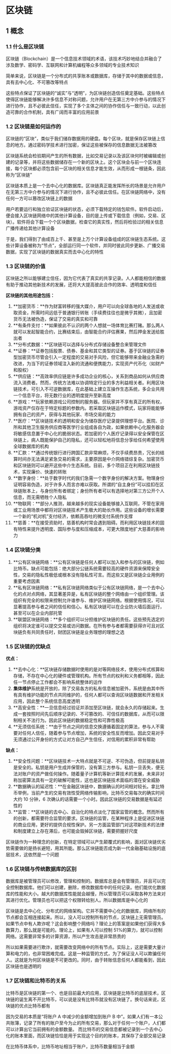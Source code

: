 # 区块链

## 1 概念

### 1.1 什么是区块链

区块链（Blockchain）是一个信息技术领域的术语，该技术巧妙地结合并融合了涉及数学、密码学、互联网和计算机编程等众多领域的专业技术知识

简单来说，区块链是一个分布式的共享账本或数据库，存储于其中的数据或信息，具有去中心化、不可篡改等特点

这些特点保证了区块链的“诚实”与“透明”，为区块链创造信任奠定基础。这些特点使得区块链能够解决许多信息不对称问题，允许用户在无第三方中介参与的情况下进行协作，且不必彼此信任，实现了多个主体之间的协作信任与一致行动，以此创造可靠的合作机制，具有广阔而丰富的应用前景

### 1.2 区块链是如何运作的

区块链的“区块”，类似于我们储存数据用的硬盘。每个区块，就是保存区块链上信息的地方。通过密码学技术进行加密，保证这些被保存的信息数据无法被篡改

区块链系统会检验期间产生的所有数据，比如交易记录以及该区块何时被编辑或创建的记录等，并将这些数据储存在一个新的区块上。这个区块会与前一个区块连接，每个区块都必须包含前一区块的相关信息才能生效，从而形成一根链条，因此称为“区块链”

区块链本质上是一个去中心化的数据库。区块链真正能发挥所长的场景是允许用户在无第三方中介参与的情况下进行协作，且不必彼此信任。在区块链网络中，没有任何一方可以篡改区块链上的数据

用户若要运行和独立验证区块链的状态，必须下载特定的钱包软件。软件启动后，便会接入区块链网络中的其他计算设备，目的是上传或下载信息（例如，交易、区块）。软件将会下载一个个区块数据，检查它的真实性，然后将检验过的相关信息广播传递给其他计算设备

于是，我们得到了由成百上千、甚至是上万个计算设备组成的区块链生态系统。这些计算设备被称为“节点”，全部运行同一个软件，并同时彼此同步更新、广播交易数据，实现了区块链的数据真实而去中心化的特性

### 1.3 区块链的价值

区块链之所以能够建立信任，因为它代表了真实的共享记录。人人都能相信的数据有助于推动其他新技术的发展，还将大大提高彼此合作的效率、透明度和信任

**区块链的其他用途包括：**

1. **加密货币：**作为财富转移的强大媒介，用户可以向全球各地的人发送或收取资金，所需时间远低于普通银行转账（手续费往往也是微乎其微），且加密货币无法被伪造，保证了交易的真实和可靠
1. **有条件支付：**如果彼此不认识的两个人想就一场体育比赛打赌。那么两人就可以发起智能合约，比赛结束后，由智能合约评估赛果，然后押金发送给胜出者
1. **分布式数据：**区块链可以选择与分布式存储设备整合来管理文件
1. **证券：**证券包括股票、债券、基金和其它类型的证券。基于区块链的证券型加密货币尽管会引入一定程度的交易对手风险，但它能够带来金融业急需的改进，为当下的证券领域注入新的流通和便携能力，实现资产代币化（如财产和股权）
1. **供应链：**高效率供应链是许多成功企业的核心，关系到商品如何从供应商流入消费者。然而，传统方法难以协调特定行业的多方利益相关者。利用区块链技术，可引入不可逆数据库，在此基础上建立互操作生态系统，多企业共用一个信息平台，将无数行业的透明度提升至新高度
1. **游戏：**玩家依赖游戏公司控制的服务器。但玩家并不享有真正的所有权，游戏资产仅存在于特定标题的参数内。若采取区块链运作模式，玩家将能能够拥有自己的资产，获得与其他玩家、市场交易的能力
1. **医疗：**区块链技术的透明和安全为储存医疗记录提供理想平台。医院、诊所和其他卫生服务供应商等医学行业组成各自为政，如果依赖中心化服务器会将敏感信息置于中心化的脆弱状态。若加密的个人医疗记录得以安全保管在区块链上，病人既能保护自己的隐私，还可以轻松地将信息分享给任何希望使用全球数据库的机构
1. **汇款：**通过传统银行进行跨国汇款非常麻烦，不仅手续费昂贵，冗长的结算时间亦无法满足紧急交易的需求，主要原因是中介网络错综复杂。加密货币和区块链则可以避开这些中介生态系统。目前，多个项目正在利用区块链技术，实现廉价、快速的转账
1. **数字身份：**处于数字时代的我们急需一个数字身份的解决方案。物理身份证明容易伪造，对于许多人而言亦难以获取。所谓的“自主身份”可以挂扣在区块链账本上，与身份所有者绑定；身份所有者可以有选择地对第三方公开个人信息，而无需牺牲个人隐私
1. **物联网：**部分人推测，越来越多的现实设备能够接入互联网，不管在家用或工业用场景中都将对区块链技术产生极大的助长作用。这些设备的增长需要一个新的“机对机”支付经济，依赖高吞吐的微支付系统作支撑
1. **慈善：**在接受资助时，慈善机构时常会遇到阻碍。而利用区块链技术的固有特性来提升透明度、国际参与度和压缩成本，可更大限度地扩大慈善的影响力

### 1.4 区块链分类

1. **公有区块链网络：**公有区块链是任何人都可以加入和参与的区块链，例如比特币。缺点可能包括：绝大部分公链系统需要较高的硬件资源来保障安全性，交易的隐私性极低或根本没有隐私性可言。而这些又是区块链企业用例的重要考虑因素
1. **私有区块链网络：**私有区块链网络类似于公有区块链网络，是一个去中心化的点对点网络，其显著差异是，私有区块链的整个网络由一个组织管理。该组织有完全的权限来控制允许谁参与、维护区块链网络。根据使用情况，可以显著提高参与者之间的信任和信心。私有区块链可以在企业防火墙后面运行，甚至可以在企业内部托管
1. **联盟区块链网络：**多个组织可以分担维护区块链的责任。这些预先选定的组织将决定谁可以提交交易或访问数据。在所有参与者都需要获得许可且对区块链负有共同责任时，财团区块链是业务理想的理想之选

### 1.5 区块链的优缺点

**优点：**

1. **去中心化：**区块链存储数据时使用的是对等网络技术，使用分布式核算和存储，不存在中心化的硬件或管理机构。所有节点的权利和义务都相等，因此任一节点停止工作都会不影响系统整体的运作
1. **集体维护**系统是开放的，除了交易各方的私有信息被加密外，系统是由其中所有具有维护功能的节点共同维护的，任何人都可以查询区块链数据和开发相关应用，因此整个系统信息高度透明
1. **高安全性：**一旦信息经过验证并添加至区块链，就会永久的存储起来。生成一套按照时间先后顺序记录的、不可篡改的、可信任的数据库，从而可以限制相关不法行为。因此区块链的数据稳定性和可靠性极高
1. **无须信任系统：**由于节点之间的信息交换遵循着固定的算法，参与人不需要对任何人信任，随着参与节点增加，系统的安全性反而增加。因此交易对手无须通过公开身份的方式让对方自己产生信任，对信用的累积非常有帮助

**缺点：**

1. **安全性问题：**区块链技术一大特点就是不可逆、不可伪造，但前提是私钥是安全的。私钥是用户生成并保管的，没有第三方参与。私钥一旦丢失，便无法对账户的资产做任何操作。随着量子计算机等新计算技术的发展，未来非对称加密算法具有一定的破解可能性，这也是区块链技术面临的潜在安全威胁
1. **数据确认的延迟性：**在金融区块链中，数据确认的时间相对较长。拿比特币举例，当前产生的交易有效性受网络传输影响，比特币交易每次的确实时间大约 10 分钟，6 次确认的话需要一个小时。因此区块链的交易数据是有延迟性的
1. **监管：**区块链的去中心、自治化的特点淡化了国家监管的概念。然而所有的创新，都需要符合监管的要求。区块链的监管，在某种程序上是促进区块链的商业应用，更好的提供合规性保护。另一方面监管部门对这项新技术的法律和制度建立上存在滞后，也可能会毁掉区块链，需要把握好尺度

区块链作为一种理念的创新，在特定领域可以产生颠覆式的影响，面对区块链优劣势需要做的是扬长避短，用其所能。那么区块链能否成为新一代金融基础设施的底层技术，这依然是一个问题

### 1.6 区块链与传统数据库的区别

数据库是被管理员可以修改，管理和控制的。数据库总是会有管理员，并且可以完全控制数据库。他们可以创建，删除，修改数据库中的任何记录。他们能优化数据库的性能和大小。越大的数据库性能就会越慢，所以管理员可以采取各种方法来对其进行优化。管理员也可以把这个权限转给别人。所以数据库是中心化的

区块链是去中心化、分布式的网络架构。它并不需要中心化的数据库，网络所有的节点都会互相连接起来。所以，没人可以控制所有的节点，区块链上无需管理员。如果节点中有人欺诈呢？这会影响整个网络吗？理论上的答案是如果他们获得大多数算力，那么就是可能的。理论上，如果有人可以控制 51%的算力，就可以控制网络。这需要非常多的计算资源，所以产生攻击是非常昂贵的

所以如果需要进行欺诈，就需要改变网络中的所有节点。实际上，这是需要大量计算和电力的，也非常困难完成。这是一种监管的方式，为了保证没人可以欺骗任何人。这就是为何区块链是不可更改的。同时，由于转账信息任何人都能看到，因此区块链也是透明的

### 1.7 区块链和比特币的关系

比特币是区块链的第一个、也是目前最大的应用，区块链是比特币的底层技术，区块链的诞生离不开比特币，可以说是没有比特币就没有区块链了。换句话来说，区块链的优点比特币都有

因为交易的本质是“将账户 A 中减少的金额增加到账户 B 中”。如果人们有一本公共账簿，记录了所有的账户至今为止的所有交易，那么对于任何一个账户，人们都可以计算出它当前拥有的金额数量。 而比特币的交易信息都被记录到一个去中心化的账本里面，而区块链恰恰是用于实现这个目的的账本，其保存了全部交易记录

在比特币体系中，比特币地址相当于账户，比特币数量相当于金额
